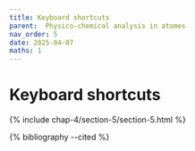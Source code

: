 ```yaml
---
title: Keyboard shortcuts
parent:  Physico-chemical analysis in atomes
nav_order: 5
date: 2025-04-07
maths: 1
---
```


# Keyboard shortcuts

{% include chap-4/section-5/section-5.html %}

{% bibliography --cited %}
